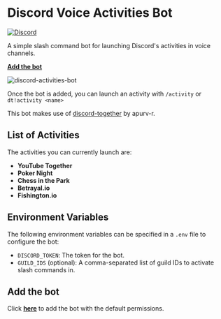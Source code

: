 # Discord Voice Activities Bot

[![Discord](https://img.shields.io/discord/819650821314052106?color=7289DA&logo=discord&logoColor=white)](https://discord.gg/fPrdqh3Zfu "Dev Pro Tips Discussion & Support Server")

A simple slash command bot for launching Discord's activities in voice channels.

[**Add the bot**](https://discord.com/api/oauth2/authorize?client_id=887066414723260517&permissions=277025393664&scope=bot%20applications.commands)

![discord-activities-bot](https://user-images.githubusercontent.com/20955511/133156951-db1ad975-c3b9-4317-964c-dc965bd3d724.gif)

Once the bot is added, you can launch an activity with `/activity` or `dt!activity <name>`

This bot makes use of [discord-together](https://github.com/apurv-r/discord-together) by apurv-r.

## List of Activities

The activities you can currently launch are:

* **YouTube Together**
* **Poker Night**
* **Chess in the Park**
* **Betrayal.io**
* **Fishington.io**

## Environment Variables

The following environment variables can be specified in a `.env` file to configure the bot:

* `DISCORD_TOKEN`: The token for the bot.
* `GUILD_IDS` (optional): A comma-separated list of guild IDs to activate slash commands in.

## Add the bot

Click [**here**](https://discord.com/api/oauth2/authorize?client_id=887066414723260517&permissions=277025393664&scope=bot%20applications.commands) to add the bot with the default permissions.